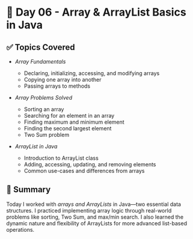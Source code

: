 # 📅 Day 06 - Array & ArrayList Basics in Java

## ✅ Topics Covered
- *Array Fundamentals*
    - Declaring, initializing, accessing, and modifying arrays
    - Copying one array into another
    - Passing arrays to methods

- *Array Problems Solved*
    - Sorting an array
    - Searching for an element in an array
    - Finding maximum and minimum element
    - Finding the second largest element
    - Two Sum problem

- *ArrayList in Java*
    - Introduction to ArrayList class
    - Adding, accessing, updating, and removing elements
    - Common use-cases and differences from arrays

## 🧠 Summary
Today I worked with *arrays and ArrayLists* in Java—two essential data structures. I practiced implementing array logic through real-world problems like sorting, Two Sum, and max/min search. I also learned the dynamic nature and flexibility of ArrayLists for more advanced list-based operations.